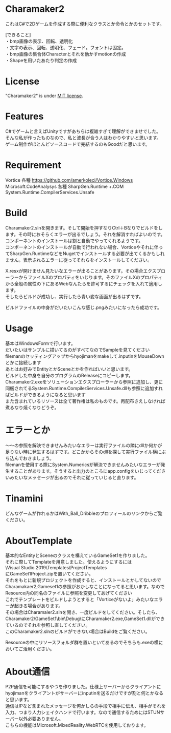 # Charamaker2

これはC#で2Dゲームを作成する際に便利なクラスとか命令とかのセットです。

[できること]<br>
・bmp画像の表示、回転、透明化<br>
・文字の表示、回転、透明化、フェード。フォントは固定。<br>
・bmp画像の集合体Characterとそれを動かすmotionの作成<br>
・Shapeを用いたあたり判定の作成<br>

# License
 
"Charamaker2" is under [MIT license](https://en.wikipedia.org/wiki/MIT_License).
# Features
C#でゲームと言えばUnityですがあちらは複雑すぎて理解ができませでした。<br>
そんな私が作ったものなので、私と波長が合う人はわかりやすいと思います。<br>
ゲーム制作がほとんどソースコードで完結するのもGoodだと思います。

# Requirement
Vortice 各種
https://github.com/amerkoleci/Vortice.Windows
Microsoft.CodeAnalysys 各種
SharpGen.Runtime +.COM
System.Runtime.CompilerServices.Unsafe 


# Build

Charamaker2.slnを開きます。そして開始を押すなりCtrl＋Bなりでビルドをします。その時におそらくエラーが出るでしょう。それを解消すればよいのです。<br>
コンポーネントのインストールは割と自動でやってくれるようです。<br>
コンポーネントのインストールが自動で行われない場合、Vorticeやそれに伴ってSharpGen.RuntimeなどをNugetでインストールする必要が出てくるかもしれません。表示されるエラーに従ってそれらをインストールしてください。<br>

X.resxが開けません見たいなエラーが出ることがあります。その場合エクスプローラーからファイルXのプロパティをいじります。そのファイルXのプロパティから全般の属性の下にあるWebなんたらを許可するにチェックを入れて適用します。<br>
そしたらビルドが成功し、実行したら青い変な画面が出るはずです。<br>

ビルドファイルの中身がだいたいこんな感じ.pngみたいになったら成功です。<br>


# Usage

基本はWindowsFormで行います。<br>
だいたいはサンプルに描いてるのがすべてなのでSampleを見てください<br>
filemanのセッティングアップからhyojimanをmakeして.inputinをMouseDownとかに接続します<br>
あとはお好みでEntityとかSceneとかを作ればいいと思います。<br>
ビルドした中身を自分のプログラムのReleaseにコピーします。<br>
Charamaker2.exeをソリューションエクスプローラーから参照に追加し、更に同梱されてるSystem.Runtime.CompilerServices.Unsafe.dllも参照に追加すればビルドができるようになると思います<br>
また含まれているリソースは全て著作権は私のものです。再配布さえしなければ煮るなり焼くなりどうぞ。

# エラーとか
～～の参照を解決できませんみたいなエラーは実行ファイルの隣にdllか何かが足りない時に発生するはずです。どこかからそのdllを探して実行ファイル横にぶち込んでおきましょう。<br>
filemanを使用する際にSystem.Numericsが解決できませんみたいなエラーが発生することがあります。そうすると出力のところにapp.configをいじってくださいみたいなメッセージが出るのでそれに従っていじると直ります。


# Tinamini

どんなゲームが作れるかはWith_Ball_Dribbleのプロフィールのリンクからご覧ください。

# AboutTemplate

基本的なEntityとSceneのクラスを構えているGameSet1を作りました。<br>
それに際してTemplateを用意しました。使えるようにするには
<br>
\Visual Studio 2019\Templates\ProjectTemplates
<br>
にGameSet1Project.zipを置いてください。<br>
それをもとに新規プロジェクトを作成すると、インストールとかしてないのでCharamakaer2,Gameset1の参照がおかしなことになってると思います。なのでResource内の同名のファイルに参照を変更してあげてください<br>
これでテンプレートをビルドしようとすると「Vorticeがないよ」みたいなエラーが起きる場合があります。<br>
その場合はCharamaler2.slnを開き、一度ビルドをしてください。そしたら、
Charamaker2\GameSet1\bin\Debug\にCharamaker2.exe,GameSet1.dllができているのでそれを参照し直してください。<br>
このCharamaker2.slnのビルドができない場合はBuildをご覧ください。<br>

Resourceの中にリソースフォルダ群を置いといてあるのでそちらも.exeの横においてご活用ください。


# About通信
P2P通信を可能にするやつを作りました。仕様上サーバーからクライアントにhyojimanをクライアントがサーバーにinputinを送るだけですが割と何とかなると思います。<br>
通信はIPなど含まれたメッセージを何かしらの手段で相手に伝え、相手がそれを入力、つまり人力シェイクハンドで行います。なので通信するためにはSTUNサーバー以外必要ありません。<br>
こちらの機能はMicrosoft.MixedReality.WebRTCを使用しております。<br>




